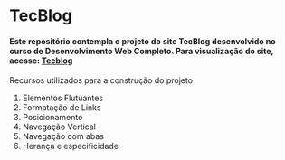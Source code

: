 # **TecBlog**
#### **Este repositório contempla o projeto do site TecBlog desenvolvido no curso de Desenvolvimento Web Completo. Para visualização do site, acesse:**  [Tecblog](https://joaolucasp.github.io/Practicing-Web-Development-TecBlog/)

Recursos utilizados para a construção do projeto
1. Elementos Flutuantes
2. Formatação de Links
3. Posicionamento
4. Navegação Vertical
5. Navegação com abas
6. Herança e especificidade
